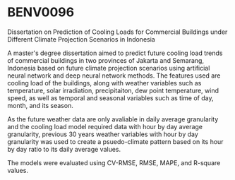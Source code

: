 # BENV0096
Dissertation on Prediction of Cooling Loads for Commercial Buildings under Different Climate Projection Scenarios in Indonesia

A master's degree dissertation aimed to predict future cooling load trends of commercial buildings in two provinces of Jakarta and Semarang, Indonesia based on future climate projection scenarios
using artificial neural network and deep neural network methods. The features used are cooling load of the buildings, along with weather variables such as temperature, solar irradiation, precipitaiton, dew point temperature, wind speed, as well as temporal and seasonal variables such as time of day, month, and its season.

As the future weather data are only avaliable in daily average granularity and the cooling load model required data with hour by day average granularity, previous 30 years weather variables with hour by day granularity was used to create a psuedo-climate pattern based on its hour by day ratio to its daily average values.

The models were evaluated using CV-RMSE, RMSE, MAPE, and R-square values.
